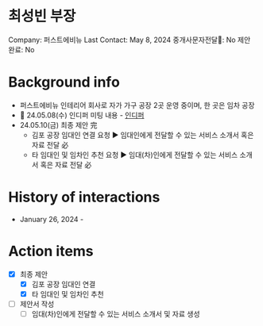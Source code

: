 # 최성빈 부장

Company: 퍼스트에비뉴
Last Contact: May 8, 2024
중개사문자전달📩: No
제안 완료: No

# Background info

- 퍼스트에비뉴 인테리어 회사로 자가 가구 공장 2곳 운영 중이며, 한 곳은 임차 공장
- 📍 24.05.08(수) 인디퍼 미팅 내용 - [인디퍼](%E1%84%8B%E1%85%B5%E1%86%AB%E1%84%83%E1%85%B5%E1%84%91%E1%85%A5%20f31aac38f59141d6bfa2f8b77ee7449f.md)
- 24.05.10(금) 최종 제안 完
    - 김포 공장 임대인 연결 요청 ▶️ 임대인에게 전달할 수 있는 서비스 소개서 혹은 자료 전달 必
    - 타 임대인 및 임차인 추천 요청 ▶️ 임대(차)인에게 전달할 수 있는 서비스 소개서 혹은 자료 전달 必

# History of interactions

- January 26, 2024 -

# Action items

- [x]  최종 제안
    - [x]  김포 공장 임대인 연결
    - [x]  타 임대인 및 임차인 추천
- [ ]  제안서 작성
    - [ ]  임대(차)인에게 전달할 수 있는 서비스 소개서 및 자료 생성